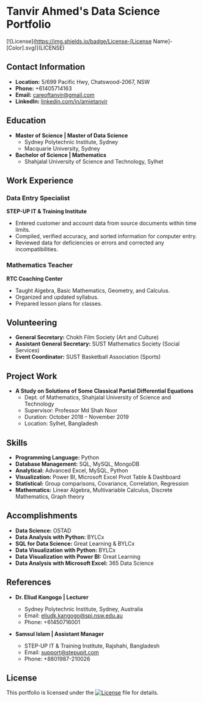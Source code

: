 # Tanvir Ahmed's Data Science Portfolio

[![License](https://img.shields.io/badge/License-[License Name]-[Color].svg)](LICENSE)

## Contact Information

- **Location:** 5/699 Pacific Hwy, Chatswood-2067, NSW
- **Phone:** +61405714163
- **Email:** careoftanvir@gmail.com 
- **LinkedIn:** [linkedin.com/in/amietanvir](linkedin.com/in/amietanvir)

## Education

- **Master of Science | Master of Data Science**
  - Sydney Polytechnic Institute, Sydney
  - Macquarie University, Sydney
- **Bachelor of Science | Mathematics**
  - Shahjalal University of Science and Technology, Sylhet

## Work Experience

### Data Entry Specialist
**STEP-UP IT & Training Institute**
- Entered customer and account data from source documents within time limits.
- Compiled, verified accuracy, and sorted information for computer entry.
- Reviewed data for deficiencies or errors and corrected any incompatibilities.

### Mathematics Teacher
**RTC Coaching Center**
- Taught Algebra, Basic Mathematics, Geometry, and Calculus.
- Organized and updated syllabus.
- Prepared lesson plans for classes.

## Volunteering

- **General Secretary:** Chokh Film Society (Art and Culture)
- **Assistant General Secretary:** SUST Mathematics Society (Social Services)
- **Event Coordinator:** SUST Basketball Association (Sports)

## Project Work

- **A Study on Solutions of Some Classical Partial Differential Equations**
  - Dept. of Mathematics, Shahjalal University of Science and Technology
  - Supervisor: Professor Md Shah Noor
  - Duration: October 2018 – November 2019
  - Location: Sylhet, Bangladesh

## Skills

- **Programming Language:** Python
- **Database Management:** SQL, MySQL, MongoDB
- **Analytical:** Advanced Excel, MySQL, Python
- **Visualization:** Power BI, Microsoft Excel Pivot Table & Dashboard
- **Statistical:** Group comparisons, Covariance, Correlation, Regression
- **Mathematics:** Linear Algebra, Multivariable Calculus, Discrete Mathematics, Graph theory

## Accomplishments

- **Data Science:** OSTAD
- **Data Analysis with Python:** BYLCx
- **SQL for Data Science:** Great Learning & BYLCx
- **Data Visualization with Python:** BYLCx
- **Data Visualization with Power BI:** Great Learning
- **Data Analysis with Microsoft Excel:** 365 Data Science

## References

- **Dr. Eliud Kangogo | Lecturer**
  - Sydney Polytechnic Institute, Sydney, Australia
  - Email: eliudk.kangogo@spi.nsw.edu.au
  - Phone: +61450716001

- **Samsul Islam | Assistant Manager**
  - STEP-UP IT & Training Institute, Rajshahi, Bangladesh
  - Email: support@stepupit.com
  - Phone: +8801987-210026

## License

This portfolio is licensed under the [![License](https://img.shields.io/badge/License-MIT-blue.svg)](LICENSE) file for details.


